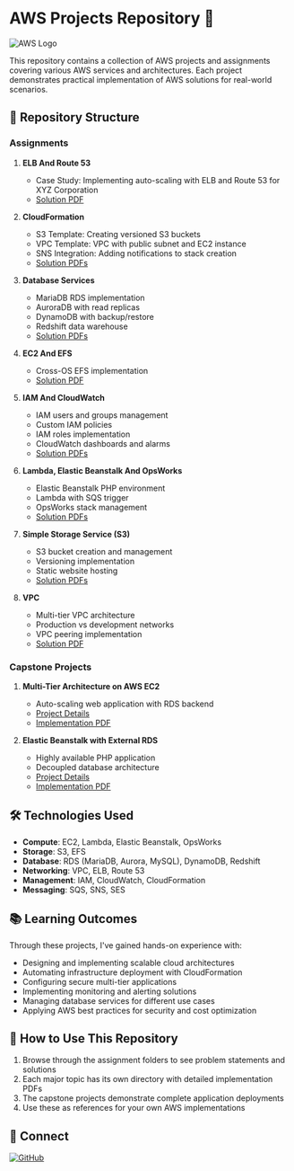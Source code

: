 # AWS Projects Repository 🚀

![AWS Logo](https://d1.awsstatic.com/logos/aws-logo-lockups/poweredbyaws/PB_AWS_logo_stacked_RGB_stacked_REV_SQ.91cd4af40773cbfbd15577a3c2b8a346fe3e8fa2.png)

This repository contains a collection of AWS projects and assignments covering various AWS services and architectures. Each project demonstrates practical implementation of AWS solutions for real-world scenarios.

## 📂 Repository Structure

### Assignments
1. **ELB And Route 53**
   - Case Study: Implementing auto-scaling with ELB and Route 53 for XYZ Corporation
   - [Solution PDF](Assignment%20-%20ELB%20And%20Route%2053/Case%20Study%201/Deploying%20Multiple%20Compute%20Resources%20on%20AWS.pdf)

2. **CloudFormation**
   - S3 Template: Creating versioned S3 buckets
   - VPC Template: VPC with public subnet and EC2 instance
   - SNS Integration: Adding notifications to stack creation
   - [Solution PDFs](Assignment%20-%20CloudFormation/)

3. **Database Services**
   - MariaDB RDS implementation
   - AuroraDB with read replicas
   - DynamoDB with backup/restore
   - Redshift data warehouse
   - [Solution PDFs](Assignment%20-%20Database%20Services/)

4. **EC2 And EFS**
   - Cross-OS EFS implementation
   - [Solution PDF](Assignment%20-%20EC2%20And%20EFS/EFS%20Implementation%20on%20Multiple%20EC2%20Instances.pdf)

5. **IAM And CloudWatch**
   - IAM users and groups management
   - Custom IAM policies
   - IAM roles implementation
   - CloudWatch dashboards and alarms
   - [Solution PDFs](Assignment%20-%20IAM%20And%20CloudWatch/)

6. **Lambda, Elastic Beanstalk And OpsWorks**
   - Elastic Beanstalk PHP environment
   - Lambda with SQS trigger
   - OpsWorks stack management
   - [Solution PDFs](Assignment%20-%20Lambda%20Elastixc%20Beanstalk%20And%20OpsWorks/)

7. **Simple Storage Service (S3)**
   - S3 bucket creation and management
   - Versioning implementation
   - Static website hosting
   - [Solution PDFs](Assignment%20-%20Simple%20Storage%20Service%20(S3)/)

8. **VPC**
   - Multi-tier VPC architecture
   - Production vs development networks
   - VPC peering implementation
   - [Solution PDF](Assignment%20-%20VPC/Case%20Study%201/Building%20a%204-Tier%20VPC%20Architecture.pdf)

### Capstone Projects
1. **Multi-Tier Architecture on AWS EC2**
   - Auto-scaling web application with RDS backend
   - [Project Details](Capstone%20Project%20%E2%80%93%201%20(AWS)/README.md)
   - [Implementation PDF](Capstone%20Project%20%E2%80%93%201%20(AWS)/Deploying%20a%20Multi-Tier%20Website%20Using%20AWS%20EC2.pdf)

2. **Elastic Beanstalk with External RDS**
   - Highly available PHP application
   - Decoupled database architecture
   - [Project Details](Capstone%20Project%20%E2%80%93%202%20(AWS)/README.md)
   - [Implementation PDF](Capstone%20Project%20%E2%80%93%202%20(AWS)/Website%20Orchestration.pdf)

## 🛠️ Technologies Used

- **Compute**: EC2, Lambda, Elastic Beanstalk, OpsWorks
- **Storage**: S3, EFS
- **Database**: RDS (MariaDB, Aurora, MySQL), DynamoDB, Redshift
- **Networking**: VPC, ELB, Route 53
- **Management**: IAM, CloudWatch, CloudFormation
- **Messaging**: SQS, SNS, SES

## 📚 Learning Outcomes

Through these projects, I've gained hands-on experience with:
- Designing and implementing scalable cloud architectures
- Automating infrastructure deployment with CloudFormation
- Configuring secure multi-tier applications
- Implementing monitoring and alerting solutions
- Managing database services for different use cases
- Applying AWS best practices for security and cost optimization

## 🚀 How to Use This Repository

1. Browse through the assignment folders to see problem statements and solutions
2. Each major topic has its own directory with detailed implementation PDFs
3. The capstone projects demonstrate complete application deployments
4. Use these as references for your own AWS implementations

## 🤝 Connect

[![GitHub](https://img.shields.io/badge/GitHub-venkatesh1715-blue)](https://github.com/venkatesh1715)
